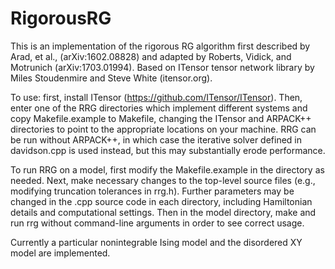 # RigorousRG
This is an implementation of the rigorous RG algorithm first described by Arad, et al., (arXiv:1602.08828) and adapted by Roberts, Vidick, and Motrunich (arXiv:1703.01994). Based on ITensor tensor network library by Miles Stoudenmire and Steve White (itensor.org).

To use: first, install ITensor (https://github.com/ITensor/ITensor). Then, enter one of the RRG directories which implement different systems and copy Makefile.example to Makefile, changing the ITensor and ARPACK++ directories to point to the appropriate locations on your machine. RRG can be run without ARPACK++, in which case the iterative solver defined in davidson.cpp is used instead, but this may substantially erode performance.

To run RRG on a model, first modify the Makefile.example in the directory as needed. Next, make necessary changes to the top-level source files (e.g., modifying truncation tolerances in rrg.h). Further parameters may be changed in the .cpp source code in each directory, including Hamiltonian details and computational settings. Then in the model directory, make and run rrg without command-line arguments in order to see correct usage.

Currently a particular nonintegrable Ising model and the disordered XY model are implemented.
